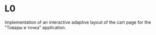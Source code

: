 # L0
  Implementation of an interactive adaptive layout of the cart page for the "Товары и точка" application.
